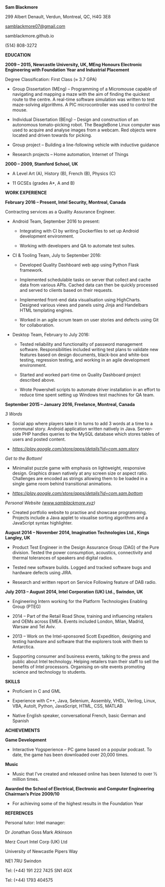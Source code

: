 **Sam Blackmore**

299 Albert Denault, Verdun, Montreal, QC, H4G 3E8

samblackmore07@gmail.com

samblackmore.github.io

\(514) 808-3272

**EDUCATION**

**2009 – 2015, Newcastle University, UK, MEng Honours Electronic
Engineering with Foundation Year and Industrial Placement**

Degree Classification: First Class (≈ 3.7 GPA)

-   Group Dissertation (MEng) – Programming of a Micromouse capable of
    navigating and mapping a maze with the aim of finding the quickest
    route to the centre. A real-time software simulation was written to
    test maze-solving algorithms. A PIC microcontroller was used to
    control the mouse.

-   Individual Dissertation (BEng) – Design and construction of an
    autonomous tomato-picking robot. The BeagleBone Linux computer was
    used to acquire and analyse images from a webcam. Red objects were
    located and driven towards for picking.

-   Group project – Building a line-following vehicle with inductive
    guidance

-   Research projects – Home automation, Internet of Things

**2000 – 2009, Stamford School, UK**

-   A Level Art (A), History (B), French (B), Physics (C)

-   11 GCSEs (grades A\*, A and B)

**WORK EXPERIENCE**

**February 2016 – Present, Intel Security, Montreal, Canada**

Contracting services as a Quality Assurance Engineer.

-   Android Team, September 2016 to present:

    -   Integrating with CI by writing Dockerfiles to set up Android development environment.

    -   Working with developers and QA to automate test suites.

-   CI & Tooling Team, July to September 2016:

    -   Developed Quality Dashboard web app using Python Flask framework.

    -   Implemented schedulable tasks on server that collect and cache data from various APIs. Cached data can then be quickly processed and served to clients based on their requests.

    -   Implemented front-end data visualisation using HighCharts. Designed various views and panels using Jinja and Handelbars HTML templating engines.

    -   Worked in an agile scrum team on user stories and defects using Git for collaboration.

-   Desktop Team, February to July 2016:

    -   Tested reliability and functionality of password management software. Responsibilities included writing test plans to validate new features based on design documents, black-box and white-box testing, regression testing, and working in an agile development environment.

    -   Started and worked part-time on Quality Dashboard project described above.

    -   Wrote Powershell scripts to automate driver installation in an effort to reduce time spent setting up Windows test machines for QA team.


**September 2015 – January 2016, Freelance, Montreal, Canada**

*3 Words*

-   Social app where players take it in turns to add 3 words at a time
    to a communal story. Android application written natively in Java.
    Server-side PHP handles queries to the MySQL database which stores
    tables of users and posted content.

-   *https://play.google.com/store/apps/details?id=com.sam.story*

*Get to the Bottom!*

-   Minimalist puzzle game with emphasis on lightweight,
    responsive design. Graphics drawn natively at any screen size or
    aspect ratio. Challenges are encoded as strings allowing them to be
    loaded in a single game room behind transitional animations.

-   *https://play.google.com/store/apps/details?id=com.sam.bottom*

*Personal Website (www.samblackmore.xyz)*

-   Created portfolio website to practise and showcase programming.
    Projects include a Java applet to visualise sorting algorithms and a
    JavaScript syntax highlighter.

**August 2014 – November 2014, Imagination Technologies Ltd., Kings
Langley, UK**

-   Product Test Engineer in the Design Assurance Group (DAG) of the
    Pure division. Tested the power consumption, acoustics, connectivity
    and thermal tolerances of speakers and digital radios.

-   Tested new software builds. Logged and tracked software bugs and
    hardware defects using JIRA.

-   Research and written report on Service Following feature of
    DAB radio.

**July 2013 – August 2014, Intel Corporation (UK) Ltd., Swindon, UK**

-   Engineering Intern working for the Platform Technologies Enabling
    Group (PTEG)

-   2014 – Part of the Retail Road Show, training and influencing
    retailers and OEMs across EMEA. Events included London, Milan,
    Madrid, Warsaw and Tel Aviv.

-   2013 – Work on the Intel-sponsored Scott Expedition, designing and
    testing hardware and software that the explorers took with them
    to Antarctica.

-   Supporting consumer and business events, talking to the press and
    public about Intel technology. Helping retailers train their staff
    to sell the benefits of Intel processors. Organising on-site events
    promoting science and technology to students.

**SKILLS**

-   Proficient in C and GML

-   Experience with C++, Java, Selenium, Assembly, VHDL, Verilog, Linux,
    VBA, AutoIt, Python, JavaScript, HTML, CSS, MATLAB

-   Native English speaker, conversational French, basic German and
    Spanish

**ACHIEVEMENTS**

**Game Development**

-   Interactive Yogsperience – PC game based on a popular podcast. To
    date, the game has been downloaded over 20,000 times.

**Music**

-   Music that I’ve created and released online has been listened to
    over ½ million times.

**Awarded the School of Electrical, Electronic and Computer Engineering
Chairman’s Prize 2009/10**

-   For achieving some of the highest results in the Foundation Year

**REFERENCES**

Personal tutor: Intel manager:

Dr Jonathan Goss Mark Atkinson

Merz Court Intel Corp (UK) Ltd

University of Newcastle Pipers Way

NE1 7RU Swindon

Tel: (+44) 191 222 7425 SN1 4GX

Tel: (+44) 1793 404575
